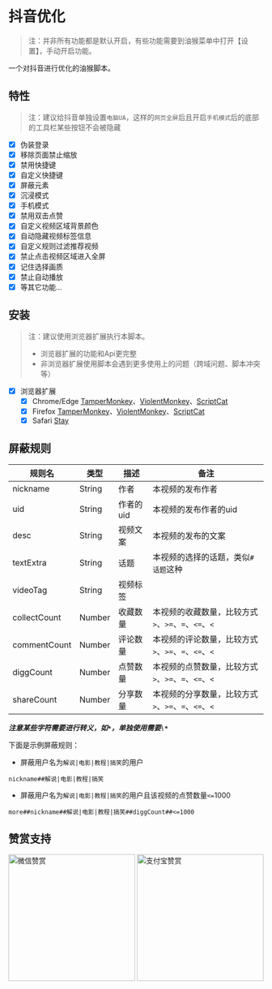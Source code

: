 # 抖音优化

> 注：并非所有功能都是默认开启，有些功能需要到油猴菜单中打开【设置】，手动开启功能。
>

一个对抖音进行优化的油猴脚本。

## 特性

> 注：建议给抖音单独设置`电脑UA`，这样的`网页全屏`后且开启`手机模式`后的底部的工具栏某些按钮不会被隐藏
>
- [x] 伪装登录
- [x] 移除页面禁止缩放
- [x] 禁用快捷键
- [x] 自定义快捷键
- [x] 屏蔽元素
- [x] 沉浸模式
- [x] 手机模式
- [x] 禁用双击点赞
- [x] 自定义视频区域背景颜色
- [x] 自动隐藏视频标签信息
- [x] 自定义规则过滤推荐视频
- [x] 禁止点击视频区域进入全屏
- [x] 记住选择画质
- [x] 禁止自动播放
- [x] 等其它功能...

## 安装

> 注：建议使用浏览器扩展执行本脚本。
>
> - 浏览器扩展的功能和Api更完整
> - 非浏览器扩展使用脚本会遇到更多使用上的问题（跨域问题、脚本冲突等）
>

- [x] 浏览器扩展
  - [x] Chrome/Edge [TamperMonkey](https://microsoftedge.microsoft.com/addons/detail/%E7%AF%A1%E6%94%B9%E7%8C%B4/iikmkjmpaadaobahmlepeloendndfphd?hl=zh-CN)、[ViolentMonkey](https://microsoftedge.microsoft.com/addons/detail/%E6%9A%B4%E5%8A%9B%E7%8C%B4/eeagobfjdenkkddmbclomhiblgggliao?hl=zh-CN)、[ScriptCat](https://microsoftedge.microsoft.com/addons/detail/%E8%84%9A%E6%9C%AC%E7%8C%AB/liilgpjgabokdklappibcjfablkpcekh?hl=zh-CN)
  - [x] Firefox [TamperMonkey](https://addons.mozilla.org/zh-CN/firefox/addon/tampermonkey/)、[ViolentMonkey](https://addons.mozilla.org/zh-CN/firefox/addon/violentmonkey/)、[ScriptCat](https://addons.mozilla.org/zh-CN/firefox/addon/scriptcat/)
  - [x] Safari [Stay](https://apps.apple.com/cn/app/stay-for-safari-%E6%B5%8F%E8%A7%88%E5%99%A8%E4%BC%B4%E4%BE%A3/id1591620171)

## 屏蔽规则

| 规则名       | 类型   | 描述      | 备注                                                |
| ------------ | ------ | --------- | --------------------------------------------------- |
| nickname     | String | 作者      | 本视频的发布作者                                    |
| uid          | String | 作者的uid | 本视频的发布作者的uid                               |
| desc         | String | 视频文案  | 本视频的发布的文案                                  |
| textExtra    | String | 话题      | 本视频的选择的话题，类似`#话题`这种                 |
| videoTag     | String | 视频标签  |                                                     |
| collectCount | Number | 收藏数量  | 本视频的收藏数量，比较方式`>`、`>=`、`=`、`<=`、`<` |
| commentCount | Number | 评论数量  | 本视频的评论数量，比较方式`>`、`>=`、`=`、`<=`、`<` |
| diggCount    | Number | 点赞数量  | 本视频的点赞数量，比较方式`>`、`>=`、`=`、`<=`、`<` |
| shareCount   | Number | 分享数量  | 本视频的分享数量，比较方式`>`、`>=`、`=`、`<=`、`<` |

***注意某些字符需要进行转义，如`*`，单独使用需要`\*`***

下面是示例屏蔽规则：

- 屏蔽用户名为`解说|电影|教程|搞笑`的用户

```text
nickname##解说|电影|教程|搞笑
```

- 屏蔽用户名为`解说|电影|教程|搞笑`的用户且该视频的点赞数量`<=`1000

```text
more##nickname##解说|电影|教程|搞笑##diggCount##<=1000
```

## 赞赏支持

<img src="https://fastly.jsdelivr.net/gh/WhiteSevs/TamperMonkeyScript/asset/img/wx_zsm.png" alt="微信赞赏" width="250" height="250">
<img src="https://fastly.jsdelivr.net/gh/WhiteSevs/TamperMonkeyScript/asset/img/zfb_skm.png" alt="支付宝赞赏" width="250" height="250">
